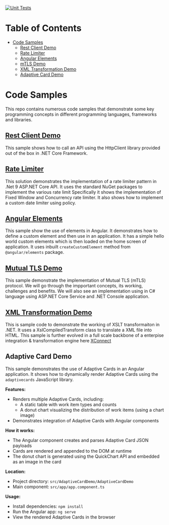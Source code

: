 [![Unit Tests](https://github.com/pravinchandankhede/codesamples/actions/workflows/dotnet.yml/badge.svg)](https://github.com/pravinchandankhede/codesamples/actions/workflows/dotnet.yml)

# Table of Contents
- [Code Samples](#code-samples)
  - [Rest Client Demo](#rest-client-demo)
  - [Rate Limiter](#rate-limiter)
  - [Angular Elements](#angular-elements)
  - [mTLS Demo](#mutual-tls-demo)
  - [XML Transformation Demo](#xml-transformation-demo)
  - [Adaptive Card Demo](#adaptive-card-demo)

# Code Samples
This repo contains numerous code samples that demonstrate some key programming concepts in different programming languages, frameworks and libraries.

## [Rest Client Demo](https://github.com/pravinchandankhede/codesamples/tree/main/src/HttpRestClientDemo)
This sample shows how to call an API using the HttpClient library provided out of the box in .NET Core Framework.

## [Rate Limiter](https://github.com/pravinchandankhede/codesamples/tree/main/src/RateLimitingSolution)
This solution demonstrates the implementation of a rate limiter pattern in .Net 9 ASP.NET Core API. It uses the standard NuGet packages to implement the various rate limit
Specifically it shows the implementation of Fixed Window and Concurrency rate limiter. It also shows how to implement a custom date limiter using policy.

## [Angular Elements](https://github.com/pravinchandankhede/codesamples/tree/main/src/AngularElements)
This sample show the use of elements in Angular. It demonstrates how to define a custom element and then use in an application. It has a simple hello world custom elements which is then loaded on the home screen of application. It uses inbuilt `createCustomElement` method from `@angular/elements` package.

## [Mutual TLS Demo](https://github.com/pravinchandankhede/codesamples/tree/main/src/MTLSDemo)
This sample demonstrate the implementation of Mutual TLS (mTLS) protocol. We will go through the impportant concepts, its working, challenges and benefits. We will also see an implementation using in C# language using ASP.NET Core Service and .NET Console application.

## [XML Transformation Demo](https://github.com/pravinchandankhede/codesamples/tree/main/src/XmlTransformationDemo)
This is sample code to demonstrate the working of XSLT transformaiton in .NET. It uses a XslCompiledTransform class to translate a XML file into HTML. This sample is further evolved in a full scale backbone of a enterpise integration & transformation engine here [XConnect](https://github.com/pravinchandankhede/XConnect)

## Adaptive Card Demo
This sample demonstrates the use of Adaptive Cards in an Angular application. It shows how to dynamically render Adaptive Cards using the `adaptivecards` JavaScript library.

**Features:**
- Renders multiple Adaptive Cards, including:
  - A static table with work item types and counts
  - A donut chart visualizing the distribution of work items (using a chart image)
- Demonstrates integration of Adaptive Cards with Angular components

**How it works:**
- The Angular component creates and parses Adaptive Card JSON payloads
- Cards are rendered and appended to the DOM at runtime
- The donut chart is generated using the QuickChart API and embedded as an image in the card

**Location:**
- Project directory: `src/AdaptiveCardDemo/AdaptiveCardDemo`
- Main component: `src/app/app.component.ts`

**Usage:**
- Install dependencies: `npm install`
- Run the Angular app: `ng serve`
- View the rendered Adaptive Cards in the browser
